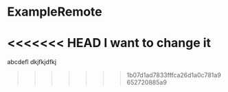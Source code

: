 # ExampleRemote
<<<<<<< HEAD
I want to change it
=======
abcdefl
dkjfkjdfkj
>>>>>>> 1b07d1ad7833fffca26d1a0c781a9652720885a9
